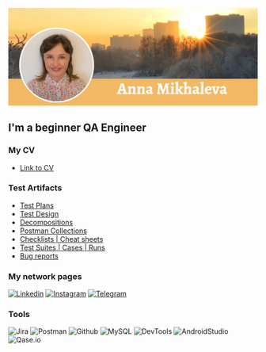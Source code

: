 [![Header](https://github.com/asiniteng/asiniteng/blob/main/assets/ProfileResume.png)](https://t.me/asiniteng)



## I'm a beginner QA Engineer

### My CV
- [Link to CV](https://drive.google.com/file/d/1TmM6CrOVzEMcfJ6Voukx7mn3ltm0QK9v/view?usp=share_link)

### Test Artifacts
- [Test Plans](https://drive.google.com/drive/folders/1JxH7QMoEQbfa1rVFRq4IQfdYtZyXiGyG?usp=share_link)
- [Test Design](https://drive.google.com/drive/folders/1MzU7rIR_Wy0JyXQp6XaRbDzR6og94PBc?=sharing)
- [Decompositions](https://drive.google.com/drive/folders/185rgIwzPbf2RfcwiaW2GWuRcXebkcS3h?usp=sharing)
- [Postman Collections](https://drive.google.com/drive/folders/146v-aw9fm1j3drOZ6FZ0DraUHDN_eeOH?usp=sharing)
- [Checklists | Cheat sheets](https://drive.google.com/drive/folders/1IqY0Awp3FfMy_rGbFo_JGVUwdwKlg7pM?usp=sharing)
- [Test Suites | Cases | Runs](https://drive.google.com/drive/folders/1Nr_JJfUBZPULtu86GZ7NWa5LczPSIrUg?usp=sharing)
- [Bug reports](https://drive.google.com/drive/folders/1iKbEDtyY9RXIc2aR7KaHe8kqgI_1iE_i?usp=sharing)

### My network pages
[![Linkedin](https://img.shields.io/badge/-Linkedin-090909?style=for-the-badge&logo=linkedin&logoColor=0073b1)](https://www.linkedin.com/in/anna-mikhaleva-qa)
[![Instagram](https://img.shields.io/badge/-Instagram-090909?style=for-the-badge&logo=instagram&logoColor=9939a3)](https://www.instagram.com/outdoorsimages)
[![Telegram](https://img.shields.io/badge/-Telegram-090909?style=for-the-badge&logo=telegram&logoColor=31a5db)](https://t.me/outdoorsimages)

### Tools
![Jira](https://img.shields.io/badge/-Jira-090909?style=for-the-badge&logo=jira&logoColor=136be1)
![Postman](https://img.shields.io/badge/-Postman-090909?style=for-the-badge&logo=postman&logoColor=f76935)
![Github](https://img.shields.io/badge/-Github-090909?style=for-the-badge&logo=github&logoColor=8cc4d7)
![MySQL](https://img.shields.io/badge/-MySQL-090909?style=for-the-badge&logo=mysql&logoColor=00618a)
![DevTools](https://img.shields.io/badge/DevTools-090909?style=for-the-badge&logo=googlechrome&logoColor=2674f2)
![AndroidStudio](https://img.shields.io/badge/-AndroidStudio-090909?style=for-the-badge&logo=androidstudio&logoColor=3ad07d)
![Qase.io](https://img.shields.io/badge/-Qase.io-090909?style=for-the-badge&logo=qase.io&logoColor=8cc4d7)